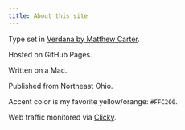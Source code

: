 ```yaml
---
title: About this site
---
```


Type set in [Verdana by Matthew Carter](https://en.wikipedia.org/wiki/Verdana). 

Hosted on GitHub Pages. 

Written on a Mac. 

Published from Northeast Ohio. 

Accent color is my favorite yellow/orange: `#FFC200`.

Web traffic monitored via [Clicky](https://clicky.com). 
